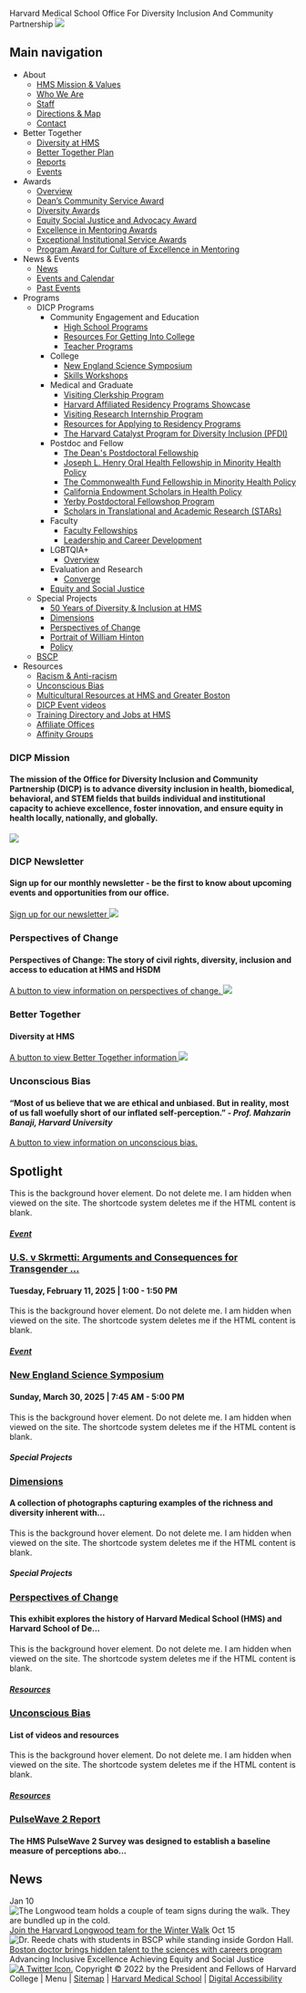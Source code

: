 Harvard Medical School Office For Diversity Inclusion And Community Partnership
![](https://dicp.hms.harvard.edu/sites/default/files/topbar.jpg)
## Main navigation
  * About
    * [HMS Mission & Values](https://dicp.hms.harvard.edu/</about/hms-mission-and-values>)
    * [Who We Are](https://dicp.hms.harvard.edu/</about/who-we-are>)
    * [Staff](https://dicp.hms.harvard.edu/</about/dicp-staff>)
    * [Directions & Map](https://dicp.hms.harvard.edu/</about/directions-map>)
    * [Contact](https://dicp.hms.harvard.edu/</about/contact>)
  * Better Together
    * [Diversity at HMS](https://dicp.hms.harvard.edu/</better-together/overview>)
    * [Better Together Plan](https://dicp.hms.harvard.edu/<https:/dicp.hms.harvard.edu/better-together/overview#better-together>)
    * [Reports](https://dicp.hms.harvard.edu/<https:/dicp.hms.harvard.edu/better-together/overview#reports>)
    * [Events](https://dicp.hms.harvard.edu/<https:/dicp.hms.harvard.edu/better-together/overview#events>)
  * Awards
    * [Overview](https://dicp.hms.harvard.edu/</awards-and-recognitions/overview>)
    * [Dean’s Community Service Award](https://dicp.hms.harvard.edu/</awards-and-recognitions/deans-community-service-award>)
    * [Diversity Awards](https://dicp.hms.harvard.edu/</awards-and-recognitions/diversity-awards>)
    * [Equity Social Justice and Advocacy Award](https://dicp.hms.harvard.edu/</awards-and-recognitions/equity-social-justice-advocacy-award>)
    * [Excellence in Mentoring Awards](https://dicp.hms.harvard.edu/</awards-and-recognitions/excellence-mentoring-awards>)
    * [Exceptional Institutional Service Awards](https://dicp.hms.harvard.edu/</awards-and-recognitions/exceptional-institutional-service-awards>)
    * [Program Award for Culture of Excellence in Mentoring](https://dicp.hms.harvard.edu/</awards-and-recognitions/program-award-culture-excellence-mentoring>)
  * News & Events
    * [News](https://dicp.hms.harvard.edu/</news>)
    * [Events and Calendar](https://dicp.hms.harvard.edu/</event-calendar>)
    * [Past Events](https://dicp.hms.harvard.edu/<https:/dicp.hms.harvard.edu/past-events>)
  * Programs
    * DICP Programs
      * Community Engagement and Education
        * [High School Programs](https://dicp.hms.harvard.edu/</dicp-programs/k-12/high-school-programs>)
        * [Resources For Getting Into College](https://dicp.hms.harvard.edu/</dicp-programs/college/resources-getting-college>)
        * [Teacher Programs](https://dicp.hms.harvard.edu/</dicp-programs/k-12/teachers>)
      * College
        * [New England Science Symposium](https://dicp.hms.harvard.edu/</dicp-programs/college/new-england-science-symposium>)
        * [Skills Workshops](https://dicp.hms.harvard.edu/</dicp-programs/college/skills-workshops>)
      * Medical and Graduate
        * [Visiting Clerkship Program](https://dicp.hms.harvard.edu/</dicp-programs/medical-and-graduate/vcp>)
        * [Harvard Affiliated Residency Programs Showcase](https://dicp.hms.harvard.edu/</dicp-programs/medical-and-graduate/residency-showcase>)
        * [Visiting Research Internship Program](https://dicp.hms.harvard.edu/</dicp-programs/medical-and-graduate/visiting-research-internship-program>)
        * [Resources for Applying to Residency Programs](https://dicp.hms.harvard.edu/</dicp-programs/medical-and-graduate/resources-for-medical-students>)
        * [The Harvard Catalyst Program for Diversity Inclusion (PFDI)](https://dicp.hms.harvard.edu/</dicp-connections/harvard-catalyst-program-for-diversity-inclusion>)
      * Postdoc and Fellow
        * [The Dean's Postdoctoral Fellowship](https://dicp.hms.harvard.edu/</dicp-programs/postdoc-and-fellows/deanspostdoc>)
        * [Joseph L. Henry Oral Health Fellowship in Minority Health Policy](https://dicp.hms.harvard.edu/</dicp-programs/postdoc-and-fellows/oral_health>)
        * [The Commonwealth Fund Fellowship in Minority Health Policy](https://dicp.hms.harvard.edu/<https:/cff.hms.harvard.edu/>)
        * [California Endowment Scholars in Health Policy](https://dicp.hms.harvard.edu/</dicp-programs/postdoc-and-fellows/ces>)
        * [Yerby Postdoctoral Fellowshop Program](https://dicp.hms.harvard.edu/<https:/www.hsph.harvard.edu/yerby-fellows/>)
        * [Scholars in Translational and Academic Research (STARs)](https://dicp.hms.harvard.edu/</stars>)
      * Faculty
        * [Faculty Fellowships](https://dicp.hms.harvard.edu/</dicp-programs/faculty/faculty-fellowships>)
        * [Leadership and Career Development](https://dicp.hms.harvard.edu/</dicp-programs/faculty/leadership-and-career-development>)
      * LGBTQIA+
        * [Overview](https://dicp.hms.harvard.edu/</lgbtqia>)
      * Evaluation and Research
        * [Converge](https://dicp.hms.harvard.edu/<http:/convergeresearch.hms.harvard.edu/>)
      * [Equity and Social Justice](https://dicp.hms.harvard.edu/</resources/equity-and-social-justice>)
    * Special Projects
      * [50 Years of Diversity & Inclusion at HMS](https://dicp.hms.harvard.edu/</culture/50-years-diversity-inclusion-hms>)
      * [Dimensions](https://dicp.hms.harvard.edu/</culture/dimensions>)
      * [Perspectives of Change](https://dicp.hms.harvard.edu/<https:/perspectivesofchange.hms.harvard.edu/>)
      * [Portrait of William Hinton](https://dicp.hms.harvard.edu/<https:/hms.harvard.edu/news/portrait-pioneer>)
      * [Policy](https://dicp.hms.harvard.edu/<https:/odr.harvard.edu/policies-procedures>)
    * [BSCP](https://dicp.hms.harvard.edu/<https:/www.bscp.org/>)
  * Resources
    * [Racism & Anti-racism](https://dicp.hms.harvard.edu/</resources/racism-and-anti-racism>)
    * [Unconscious Bias](https://dicp.hms.harvard.edu/</resources/unconscious-bias>)
    * [Multicultural Resources at HMS and Greater Boston](https://dicp.hms.harvard.edu/</resources/multicultural-resources-at-hms-and-greater-boston>)
    * [DICP Event videos](https://dicp.hms.harvard.edu/</resources/dicp-event-videos>)
    * [Training Directory and Jobs at HMS](https://dicp.hms.harvard.edu/</resources/training-directory-and-jobs-at-hms>)
    * [Affiliate Offices](https://dicp.hms.harvard.edu/</resources/affiliate-offices>)
    * [Affinity Groups](https://dicp.hms.harvard.edu/</resources/affinity-groups>)
[ ](https://dicp.hms.harvard.edu/</search/node>)

### DICP Mission
#### The mission of the Office for Diversity Inclusion and Community Partnership (DICP) is to advance diversity inclusion in health, biomedical, behavioral, and STEM fields that builds individual and institutional capacity to achieve excellence, foster innovation, and ensure equity in health locally, nationally, and globally.
![](https://dicp.hms.harvard.edu/sites/default/files/Newsletter_signup_header.png)
### DICP Newsletter
#### Sign up for our monthly newsletter - be the first to know about upcoming events and opportunities from our office.
[ Sign up for our newsletter ](https://dicp.hms.harvard.edu/<https:/lp.constantcontactpages.com/sl/kmJ1BeE>)
![](https://dicp.hms.harvard.edu/sites/default/files/Persepctives_DICP-banner.jpg)
### Perspectives of Change
#### Perspectives of Change: The story of civil rights, diversity, inclusion and access to education at HMS and HSDM
[ A button to view information on perspectives of change. ](https://dicp.hms.harvard.edu/<https:/perspectivesofchange.hms.harvard.edu/>)
![](https://dicp.hms.harvard.edu/sites/default/files/1.jpg)
### Better Together
#### Diversity at HMS
[ A button to view Better Together information ](https://dicp.hms.harvard.edu/</better-together/overview>)
![](https://dicp.hms.harvard.edu/sites/default/files/4_0.jpg)
### Unconscious Bias
#### “Most of us believe that we are ethical and unbiased. But in reality, most of us fall woefully short of our inflated self-perception.” _- Prof. Mahzarin Banaji, Harvard University_
[ A button to view information on unconscious bias. ](https://dicp.hms.harvard.edu/<https:/unconsciousbias.hms.harvard.edu/>)
## Spotlight
This is the background hover element. Do not delete me. I am hidden when viewed on the site. The shortcode system deletes me if the HTML content is blank.
##### [Event](https://dicp.hms.harvard.edu/<https:/dicp.hms.harvard.edu/event-calendar>)
### [U.S. v Skrmetti: Arguments and Consequences for Transgender ...](https://dicp.hms.harvard.edu/<https:/dicp.hms.harvard.edu/events/us-v-skrmetti-arguments-and-consequences-transgender-health-care>)
#### Tuesday, February 11, 2025 | 1:00 - 1:50 PM
This is the background hover element. Do not delete me. I am hidden when viewed on the site. The shortcode system deletes me if the HTML content is blank.
##### [Event](https://dicp.hms.harvard.edu/<https:/dicp.hms.harvard.edu/event-calendar>)
### [New England Science Symposium](https://dicp.hms.harvard.edu/<https:/dicp.hms.harvard.edu/events/2025-new-england-science-symposium-ness>)
#### Sunday, March 30, 2025 | 7:45 AM - 5:00 PM
This is the background hover element. Do not delete me. I am hidden when viewed on the site. The shortcode system deletes me if the HTML content is blank.
##### Special Projects
### [Dimensions](https://dicp.hms.harvard.edu/</culture/dimensions>)
#### A collection of photographs capturing examples of the richness and diversity inherent with...
This is the background hover element. Do not delete me. I am hidden when viewed on the site. The shortcode system deletes me if the HTML content is blank.
##### Special Projects
### [Perspectives of Change](https://dicp.hms.harvard.edu/<https:/perspectivesofchange.hms.harvard.edu/>)
#### This exhibit explores the history of Harvard Medical School (HMS) and Harvard School of De...
This is the background hover element. Do not delete me. I am hidden when viewed on the site. The shortcode system deletes me if the HTML content is blank.
##### [Resources](https://dicp.hms.harvard.edu/</resources>)
### [Unconscious Bias](https://dicp.hms.harvard.edu/<https:/unconsciousbias.hms.harvard.edu/>)
#### List of videos and resources
This is the background hover element. Do not delete me. I am hidden when viewed on the site. The shortcode system deletes me if the HTML content is blank.
##### [Resources](https://dicp.hms.harvard.edu/</resources>)
### [PulseWave 2 Report](https://dicp.hms.harvard.edu/</sites/default/files/2022-11/PW2_Final_Rpt.pdf>)
#### The HMS PulseWave 2 Survey was designed to establish a baseline measure of perceptions abo...
## News
Jan 10
![The Longwood team holds a couple of team signs during the walk. They are bundled up in the cold. ](https://dicp.hms.harvard.edu/sites/default/files/2025-01/img_7858.jpg)
[Join the Harvard Longwood team for the Winter Walk](https://dicp.hms.harvard.edu/<https:/occme.hms.harvard.edu/news/join-harvard-longwood-team-winter-walk>)
Oct 15
![Dr. Reede chats with students in BSCP while standing inside Gordon Hall. ](https://dicp.hms.harvard.edu/sites/default/files/2024-10/screenshot_2024-10-16_at_11.07.20_am.png)
[Boston doctor brings hidden talent to the sciences with careers program](https://dicp.hms.harvard.edu/<https:/www.cbsnews.com/boston/news/boston-joan-reede-biomedical-science-careers-program/>)
Advancing Inclusive Excellence Achieving Equity and Social Justice
[![A Twitter Icon.](https://dicp.hms.harvard.edu/sites/default/files/Twitter-Icon-Default.svgz)](https://dicp.hms.harvard.edu/<https:/twitter.com/HMS_DICP>)
Copyright © 2022 by the President and Fellows of Harvard College | Menu | [Sitemap](https://dicp.hms.harvard.edu/</sitemap>) | [Harvard Medical School](https://dicp.hms.harvard.edu/<https:/hms.harvard.edu/>) | [Digital Accessibility](https://dicp.hms.harvard.edu/<https:/accessibility.huit.harvard.edu/digital-accessibility-policy>)

